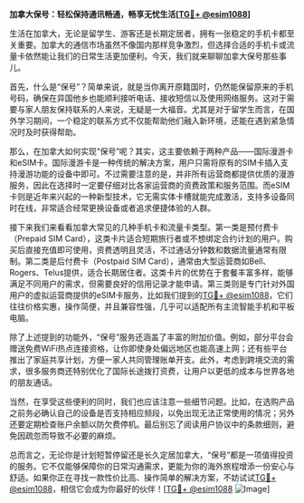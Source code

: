 **加拿大保号：轻松保持通讯畅通，畅享无忧生活[[TG💪+ @esim1088](https://t.me/s/esim1088)]**

生活在加拿大，无论是留学生、游客还是长期定居者，拥有一张稳定的手机卡都至关重要。加拿大的通信市场虽然不像国内那样竞争激烈，但选择合适的手机卡或流量卡依然能让我们的日常生活更加便利。今天，我们就来聊聊加拿大保号那些事儿。

首先，什么是“保号”？简单来说，就是当你离开原籍国时，仍然能保留原来的手机号码，确保在异国他乡也能顺利接听电话、接收短信以及使用网络服务。这对于需要与家人朋友保持联系的人来说，无疑是一大福音。尤其是对于留学生而言，在国外学习期间，一个稳定的联系方式不仅能帮助他们融入新环境，还能在遇到紧急情况时及时获得帮助。

那么，在加拿大如何实现“保号”呢？其实，这主要依赖于两种产品——国际漫游卡和eSIM卡。国际漫游卡是一种传统的解决方案，用户只需将原有的SIM卡插入支持漫游功能的设备中即可。不过需要注意的是，并非所有运营商都提供优质的漫游服务，因此在选择时一定要仔细对比各家运营商的资费政策和服务范围。而eSIM卡则是近年来兴起的一种新型技术，它无需实体卡槽就能完成激活，支持多设备同时在线，非常适合经常更换设备或者追求便捷体验的人群。

接下来我们来看看加拿大常见的几种手机卡和流量卡类型。第一类是预付费卡（Prepaid SIM Card），这类卡片适合短期旅行者或不想绑定合约计划的用户。购买后直接充值即可使用，资费透明且灵活，不过通话分钟数和数据流量通常有限制。第二类是后付费卡（Postpaid SIM Card），通常由大型运营商如Bell、Rogers、Telus提供，适合长期居住者。这类卡片的优势在于套餐丰富多样，能够满足不同用户的需求，但需要良好的信用记录才能申请。第三类则是专门针对外国用户的虚拟运营商提供的eSIM卡服务，比如我们提到的[TG💪+ @esim1088](https://t.me/s/esim1088)，它们往往价格实惠，操作简便，并且兼容性强，几乎可以适配所有主流智能手机和平板电脑。

除了上述提到的功能外，“保号”服务还涵盖了丰富的附加价值。例如，部分平台会赠送免费WiFi热点连接资格，让你即使身处偏远地区也能高速上网；还有些平台推出了家庭共享计划，方便一家人共同管理账单开支。此外，考虑到跨境交流的需求，很多服务商还特别优化了国际长途拨打资费，让用户以更低的成本与世界各地的朋友通话。

当然，在享受这些便利的同时，我们也应该注意一些细节问题。比如，在选购产品之前务必确认自己的设备是否支持相应频段，以免出现无法正常使用的情况；另外还要定期检查账户余额以防欠费停机。最后别忘了阅读用户协议中的条款细则，避免因疏忽而导致不必要的麻烦。

总而言之，无论你是计划短暂停留还是长久定居加拿大，“保号”都是一项值得投资的服务。它不仅能够保障你的日常沟通需求，更能为你的海外旅程增添一份安心与舒适。如果你正在寻找一款性价比高、操作简单的解决方案，不妨试试[TG💪+ @esim1088](https://t.me/s/esim1088)，相信它会成为你最好的伙伴！[[TG💪+ @esim1088](https://t.me/s/esim1088) ![Image](https://i.postimg.cc/4NQfJmqS/Snipaste-2025-05-13-00-14-12.png)]